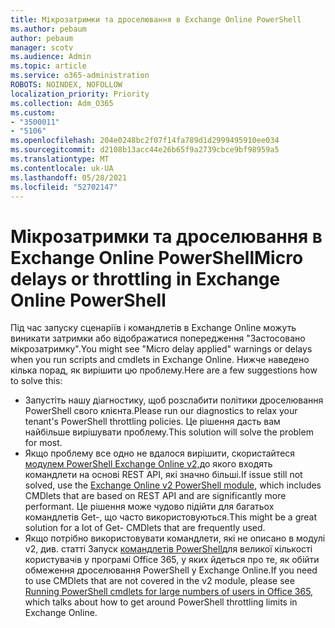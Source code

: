 ```yaml
---
title: Мікрозатримки та дроселювання в Exchange Online PowerShell
ms.author: pebaum
author: pebaum
manager: scotv
ms.audience: Admin
ms.topic: article
ms.service: o365-administration
ROBOTS: NOINDEX, NOFOLLOW
localization_priority: Priority
ms.collection: Adm_O365
ms.custom:
- "3500011"
- "5106"
ms.openlocfilehash: 204e0248bc2f07f14fa789d1d2999495910ee034
ms.sourcegitcommit: d2108b13acc44e26b65f9a2739cbce9bf98959a5
ms.translationtype: MT
ms.contentlocale: uk-UA
ms.lasthandoff: 05/28/2021
ms.locfileid: "52702147"
---
```

# <a name="micro-delays-or-throttling-in-exchange-online-powershell"></a><span data-ttu-id="a649b-102">Мікрозатримки та дроселювання в Exchange Online PowerShell</span><span class="sxs-lookup"><span data-stu-id="a649b-102">Micro delays or throttling in Exchange Online PowerShell</span></span>

<span data-ttu-id="a649b-103">Під час запуску сценаріїв і командлетів в Exchange Online можуть виникати затримки або відображатися попередження "Застосовано мікрозатримку".</span><span class="sxs-lookup"><span data-stu-id="a649b-103">You might see "Micro delay applied" warnings or delays when you run scripts and cmdlets in Exchange Online.</span></span> <span data-ttu-id="a649b-104">Нижче наведено кілька порад, як вирішити цю проблему.</span><span class="sxs-lookup"><span data-stu-id="a649b-104">Here are a few suggestions how to solve this:</span></span>

- <span data-ttu-id="a649b-105">Запустіть нашу діагностику, щоб розслабити політики дроселювання PowerShell свого клієнта.</span><span class="sxs-lookup"><span data-stu-id="a649b-105">Please run our diagnostics to relax your tenant's PowerShell throttling policies.</span></span> <span data-ttu-id="a649b-106">Це рішення дасть вам найбільше вирішувати проблему.</span><span class="sxs-lookup"><span data-stu-id="a649b-106">This solution will solve the problem for most.</span></span>
- <span data-ttu-id="a649b-107">Якщо проблему все одно не вдалося вирішити, скористайтеся [модулем PowerShell Exchange Online v2,](/powershell/exchange/exchange-online/exchange-online-powershell-v2/exchange-online-powershell-v2?view=exchange-ps&preserve-view=true)до якого входять командлети на основі REST API, які значно більші.</span><span class="sxs-lookup"><span data-stu-id="a649b-107">If issue still not solved, use the [Exchange Online v2 PowerShell module](/powershell/exchange/exchange-online/exchange-online-powershell-v2/exchange-online-powershell-v2?view=exchange-ps&preserve-view=true), which includes CMDlets that are based on REST API and are significantly more performant.</span></span> <span data-ttu-id="a649b-108">Це рішення може чудово підійти для багатьох командлетів Get-, що часто використовуються.</span><span class="sxs-lookup"><span data-stu-id="a649b-108">This might be a great solution for a lot of Get- CMDlets that are frequently used.</span></span>
- <span data-ttu-id="a649b-109">Якщо потрібно використовувати командлети, які не описано в модулі v2, див. статті Запуск [командлетів PowerShell](https://techcommunity.microsoft.com/t5/exchange-team-blog/updated-running-powershell-cmdlets-for-large-numbers-of-users-in/ba-p/1000628#)для великої кількості користувачів у програмі Office 365, у яких йдеться про те, як обійти обмеження дроселювання PowerShell у Exchange Online.</span><span class="sxs-lookup"><span data-stu-id="a649b-109">If you need to use CMDlets that are not covered in the v2 module, please see [Running PowerShell cmdlets for large numbers of users in Office 365](https://techcommunity.microsoft.com/t5/exchange-team-blog/updated-running-powershell-cmdlets-for-large-numbers-of-users-in/ba-p/1000628#), which talks about how to get around PowerShell throttling limits in Exchange Online.</span></span>
